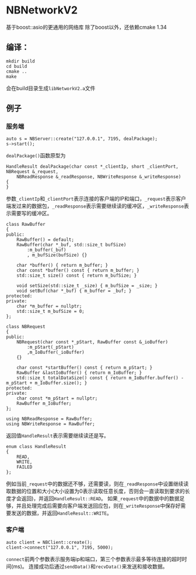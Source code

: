 # NBNetworkV2
基于boost::asio的更通用的网络库
除了boost以外，还依赖cmake 1.34

## 编译：

    mkdir build
    cd build
    cmake ..
    make
会在build目录生成`libNetworkV2.a`文件

## 例子
### 服务端

    auto s = NBServer::create("127.0.0.1", 7195, dealPackage);
	s->start();

`dealPackage()`函数原型为

	HandleResult dealPackage(char const *_clientIp, short _clientPort, NBRequest &_request,
		NBReadResponse &_readResponse, NBWriteResponse &_writeResponse)
	{
	}

参数`_clientIp`和`_clientPort`表示连接的客户端的IP和端口，`_request`表示客户端发过来的数据包，`_readResponse`表示需要继续读的缓冲区，`_writeResponse`表示需要写的缓冲区。

	class RawBuffer
	{
	public:
		RawBuffer() = default;
		RawBuffer(char *_buf, std::size_t bufSize)
			:m_buffer(_buf)
			, m_bufSize(bufSize) {}

		char *buffer() { return m_buffer; }
		char const *buffer() const { return m_buffer; }
		std::size_t size() const { return m_bufSize; }

		void setSize(std::size_t _size) { m_bufSize = _size; }
		void setBuf(char *_buf) { m_buffer = _buf; }
	protected:
	private:
		char *m_buffer = nullptr;
		std::size_t m_bufSize = 0;
	};

	class NBRequest
	{
	public:
		NBRequest(char const *_pStart, RawBuffer const &_ioBuffer)
			:m_pStart(_pStart)
			,m_IoBuffer(_ioBuffer)
		{}

		char const *startBuffer() const { return m_pStart; }
		RawBuffer &lastIoBuffer() { return m_IoBuffer; }
		std::size_t totalDataSize() const { return m_IoBuffer.buffer() - m_pStart + m_IoBuffer.size(); }
	protected:
	private:
		char const *m_pStart = nullptr;
		RawBuffer m_IoBuffer;
	};

	using NBReadResponse = RawBuffer;
	using NBWriteResponse = RawBuffer;

返回值`HandleResult`表示需要继续读还是写。

	enum class HandleResult
	{
		READ,
		WRITE,
		FAILED
	};

例如当前`_request`中的数据还不够，还需要读，则在`_readResponse`中设置继续读取数据的位置和大小(大小设置为0表示读取任意长度，否则会一直读取到要求的长度才会返回)，并返回`HandleResult::READ`。
如果`_request`中的数据中的数据足够，并且处理完成后需要向客户端发送回应包，则在`_writeResponse`中保存好需要发送的数据，并返回`HandleResult::WRITE`。

### 客户端

    auto client = NBClient::create();
    client->connect("127.0.0.1", 7195, 5000);

`connect`前两个参数表示服务端ip和端口，第三个参数表示最多等待连接的超时时间(ms)。
连接成功后通过`sendData()`和`recvData()`来发送和接收数据。